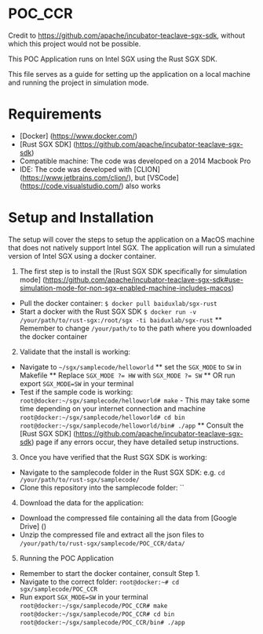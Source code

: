 # POC_CCR

Credit to https://github.com/apache/incubator-teaclave-sgx-sdk, without which this project would not be possible.

This POC Application runs on Intel SGX using the Rust SGX SDK.

This file serves as a guide for setting up the application on a local machine and running the project in simulation mode.

# Requirements

* [Docker] (https://www.docker.com/)
* [Rust SGX SDK] (https://github.com/apache/incubator-teaclave-sgx-sdk)
* Compatible machine: The code was developed on a 2014 Macbook Pro
* IDE: The code was developed with [CLION] (https://www.jetbrains.com/clion/), but [VSCode] (https://code.visualstudio.com/) also works

# Setup and Installation

The setup will cover the steps to setup the application on a MacOS machine that does not natively support Intel SGX. The application will run a simulated version of Intel SGX using a docker container.

1. The first step is to install the [Rust SGX SDK specifically for simulation mode] (https://github.com/apache/incubator-teaclave-sgx-sdk#use-simulation-mode-for-non-sgx-enabled-machine-includes-macos)

* Pull the docker container: `$ docker pull baiduxlab/sgx-rust`
* Start a docker with the Rust SGX SDK `$ docker run -v /your/path/to/rust-sgx:/root/sgx -ti baiduxlab/sgx-rust`
** Remember to change `/your/path/to` to the path where you downloaded the docker container

2. Validate that the install is working:
* Navigate to `~/sgx/samplecode/helloworld`
** set the `SGX_MODE` to `SW` in Makefile
** Replace `SGX_MODE ?= HW` with `SGX_MODE ?= SW`
** OR run export `SGX_MODE=SW` in your terminal
* Test if the sample code is working:
  `root@docker:~/sgx/samplecode/helloworld# make` - This may take some time depending on your internet connection and machine
  `root@docker:~/sgx/samplecode/helloworld# cd bin`
  `root@docker:~/sgx/samplecode/helloworld/bin# ./app`
** Consult the [Rust SGX SDK] (https://github.com/apache/incubator-teaclave-sgx-sdk) page if any errors occur, they have detailed setup instructions.

3. Once you have verified that the Rust SGX SDK is working:
* Navigate to the samplecode folder in the Rust SGX SDK: e.g. `cd /your/path/to/rust-sgx/samplecode/`
* Clone this repository into the samplecode folder: ``

4. Download the data for the application:
* Download the compressed file containing all the data from [Google Drive] ()
* Unzip the compressed file and extract all the json files to `/your/path/to/rust-sgx/samplecode/POC_CCR/data/`

5. Running the POC Application
* Remember to start the docker container, consult Step 1.
* Navigate to the correct folder: `root@docker:~# cd sgx/samplecode/POC_CCR`
* Run export `SGX_MODE=SW` in your terminal
  `root@docker:~/sgx/samplecode/POC_CCR# make`
  `root@docker:~/sgx/samplecode/POC_CCR# cd bin`
  `root@docker:~/sgx/samplecode/POC_CCR/bin# ./app`


